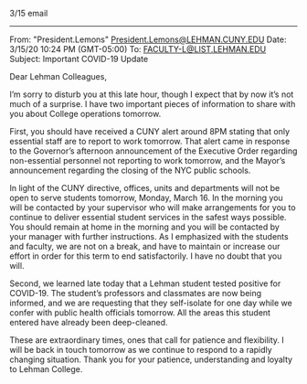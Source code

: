 3/15 email

----
From: "President.Lemons" <President.Lemons@LEHMAN.CUNY.EDU>
Date: 3/15/20 10:24 PM (GMT-05:00)
To: FACULTY-L@LIST.LEHMAN.EDU
Subject: Important COVID-19 Update

Dear Lehman Colleagues,



I’m sorry to disturb you at this late hour, though I expect that by now it’s not much of a surprise. I have two important pieces of information to share with you about College operations tomorrow.



First, you should have received a CUNY alert around 8PM stating that only essential staff are to report to work tomorrow. That alert came in response to the Governor’s afternoon announcement of the Executive Order regarding non-essential personnel not reporting to work tomorrow, and the Mayor’s announcement regarding the closing of the NYC public schools.



In light of the CUNY directive, offices, units and departments will not be open to serve students tomorrow, Monday, March 16. In the morning you will be contacted by your supervisor who will make arrangements for you to continue to deliver essential student services in the safest ways possible. You should remain at home in the morning and you will be contacted by your manager with further instructions. As I emphasized with the students and faculty, we are not on a break, and have to maintain or increase our effort in order for this term to end satisfactorily. I have no doubt that you will.



Second, we learned late today that a Lehman student tested positive for COVID-19. The student’s professors and classmates are now being informed, and we are requesting that they self-isolate for one day while we confer with public health officials tomorrow. All the areas this student entered have already been deep-cleaned.



These are extraordinary times, ones that call for patience and flexibility. I will be back in touch tomorrow as we continue to respond to a rapidly changing situation. Thank you for your patience, understanding and loyalty to Lehman College.
